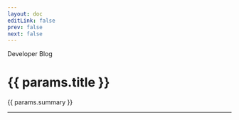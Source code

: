 ```yaml
---
layout: doc
editLink: false
prev: false
next: false
---
```


<script setup>
import { useData } from 'vitepress'
import { getFriendlyDate } from '../.vitepress/utils/time.js';
import Avatar from '../.vitepress/components/Avatar.vue'
import Badge from '../.vitepress/components/Badge.vue'
const { params } = useData()
</script>

<Badge>Developer Blog</Badge>

<h1>{{ params.title }}</h1>
<p>{{ params.summary }}</p>

<Avatar :image="`https://marketing.directus.app/assets/${params.user_created.avatar}?key=circle`" :name="params.user_created.first_name + ' ' + params.user_created.last_name" :title="params.user_created.title ?? 'Contributor'" />

<hr />

<!-- @content -->
